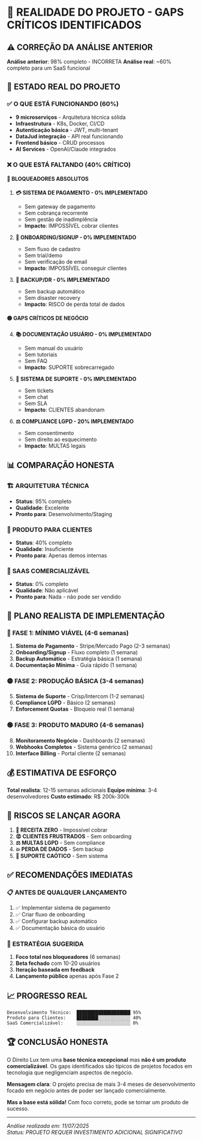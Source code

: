 # 🚨 REALIDADE DO PROJETO - GAPS CRÍTICOS IDENTIFICADOS

## ⚠️ CORREÇÃO DA ANÁLISE ANTERIOR

**Análise anterior**: 98% completo - INCORRETA
**Análise real**: ~60% completo para um SaaS funcional

## 🎯 ESTADO REAL DO PROJETO

### ✅ **O QUE ESTÁ FUNCIONANDO (60%)**
- **9 microserviços** - Arquitetura técnica sólida
- **Infraestrutura** - K8s, Docker, CI/CD
- **Autenticação básica** - JWT, multi-tenant
- **DataJud integração** - API real funcionando
- **Frontend básico** - CRUD processos
- **AI Services** - OpenAI/Claude integrados

### ❌ **O QUE ESTÁ FALTANDO (40% CRÍTICO)**

#### 🔴 **BLOQUEADORES ABSOLUTOS**

1. **💳 SISTEMA DE PAGAMENTO - 0% IMPLEMENTADO**
   - Sem gateway de pagamento
   - Sem cobrança recorrente
   - Sem gestão de inadimplência
   - **Impacto**: IMPOSSÍVEL cobrar clientes

2. **🔐 ONBOARDING/SIGNUP - 0% IMPLEMENTADO**
   - Sem fluxo de cadastro
   - Sem trial/demo
   - Sem verificação de email
   - **Impacto**: IMPOSSÍVEL conseguir clientes

3. **💾 BACKUP/DR - 0% IMPLEMENTADO**
   - Sem backup automático
   - Sem disaster recovery
   - **Impacto**: RISCO de perda total de dados

#### 🟡 **GAPS CRÍTICOS DE NEGÓCIO**

4. **📚 DOCUMENTAÇÃO USUÁRIO - 0% IMPLEMENTADO**
   - Sem manual do usuário
   - Sem tutoriais
   - Sem FAQ
   - **Impacto**: SUPORTE sobrecarregado

5. **🎫 SISTEMA DE SUPORTE - 0% IMPLEMENTADO**
   - Sem tickets
   - Sem chat
   - Sem SLA
   - **Impacto**: CLIENTES abandonam

6. **⚖️ COMPLIANCE LGPD - 20% IMPLEMENTADO**
   - Sem consentimento
   - Sem direito ao esquecimento
   - **Impacto**: MULTAS legais

## 📊 COMPARAÇÃO HONESTA

### 🏗️ **ARQUITETURA TÉCNICA**
- **Status**: 95% completo
- **Qualidade**: Excelente
- **Pronto para**: Desenvolvimento/Staging

### 💼 **PRODUTO PARA CLIENTES**
- **Status**: 40% completo
- **Qualidade**: Insuficiente
- **Pronto para**: Apenas demos internas

### 🚀 **SAAS COMERCIALIZÁVEL**
- **Status**: 0% completo
- **Qualidade**: Não aplicável
- **Pronto para**: Nada - não pode ser vendido

## 🎯 PLANO REALISTA DE IMPLEMENTAÇÃO

### 🔴 **FASE 1: MÍNIMO VIÁVEL (4-6 semanas)**
1. **Sistema de Pagamento** - Stripe/Mercado Pago (2-3 semanas)
2. **Onboarding/Signup** - Fluxo completo (1 semana)
3. **Backup Automático** - Estratégia básica (1 semana)
4. **Documentação Mínima** - Guia rápido (1 semana)

### 🟡 **FASE 2: PRODUÇÃO BÁSICA (3-4 semanas)**
5. **Sistema de Suporte** - Crisp/Intercom (1-2 semanas)
6. **Compliance LGPD** - Básico (2 semanas)
7. **Enforcement Quotas** - Bloqueio real (1 semana)

### 🟢 **FASE 3: PRODUTO MADURO (4-6 semanas)**
8. **Monitoramento Negócio** - Dashboards (2 semanas)
9. **Webhooks Completos** - Sistema genérico (2 semanas)
10. **Interface Billing** - Portal cliente (2 semanas)

## 💰 ESTIMATIVA DE ESFORÇO

**Total realista**: 12-15 semanas adicionais
**Equipe mínima**: 3-4 desenvolvedores
**Custo estimado**: R$ 200k-300k

## 🚨 RISCOS SE LANÇAR AGORA

1. **💸 RECEITA ZERO** - Impossível cobrar
2. **😡 CLIENTES FRUSTRADOS** - Sem onboarding
3. **⚖️ MULTAS LGPD** - Sem compliance
4. **💥 PERDA DE DADOS** - Sem backup
5. **🔄 SUPORTE CAÓTICO** - Sem sistema

## ✅ RECOMENDAÇÕES IMEDIATAS

### 📋 **ANTES DE QUALQUER LANÇAMENTO**
1. ✅ Implementar sistema de pagamento
2. ✅ Criar fluxo de onboarding
3. ✅ Configurar backup automático
4. ✅ Documentação básica do usuário

### 🎯 **ESTRATÉGIA SUGERIDA**
1. **Foco total nos bloqueadores** (6 semanas)
2. **Beta fechado** com 10-20 usuários
3. **Iteração baseada em feedback**
4. **Lançamento público** apenas após Fase 2

## 📈 PROGRESSO REAL

```
Desenvolvimento Técnico:  ████████████████████ 95%
Produto para Clientes:    ████████░░░░░░░░░░░░ 40%
SaaS Comercializável:     ░░░░░░░░░░░░░░░░░░░░ 0%
```

## 🏆 CONCLUSÃO HONESTA

O Direito Lux tem uma **base técnica excepcional** mas **não é um produto comercializável**. Os gaps identificados são típicos de projetos focados em tecnologia que negligenciam aspectos de negócio.

**Mensagem clara**: O projeto precisa de mais 3-4 meses de desenvolvimento focado em negócio antes de poder ser lançado comercialmente.

**Mas a base está sólida!** Com foco correto, pode se tornar um produto de sucesso.

---

*Análise realizada em: 11/07/2025*  
*Status: PROJETO REQUER INVESTIMENTO ADICIONAL SIGNIFICATIVO*